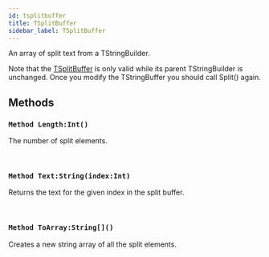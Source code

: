 ```yaml
---
id: tsplitbuffer
title: TSplitBuffer
sidebar_label: TSplitBuffer
---
```


An array of split text from a TStringBuilder.


Note that the [TSplitBuffer](../../../brl/brl.stringbuilder/tsplitbuffer) is only valid while its parent TStringBuilder is unchanged.
Once you modify the TStringBuffer you should call Split() again.


## Methods

### `Method Length:Int()`

The number of split elements.

<br/>

### `Method Text:String(index:Int)`

Returns the text for the given index in the split buffer.

<br/>

### `Method ToArray:String[]()`

Creates a new string array of all the split elements.

<br/>

